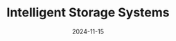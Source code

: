 ---
title: Intelligent Storage Systems
date: 2024-11-15
tags:
  - Storage
  - NVMe
  - SSD
  - Performance
summary: Optimizing storage systems through intelligent scheduling, resource management, and hardware-software co-design
---